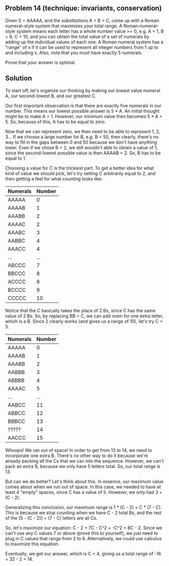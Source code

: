 ## Problem 14 (technique: invariants, conservation)

Given S = AAAAA, and the substitutions A = B = C, come up with a Roman numeral-style system that maximizes your total range. A Roman-numeral-style system means each letter has a whole number value >= 0, e.g. A = 1, B = 6, C = 10, and you can obtain the total value of a set of numerals by adding up the individual values of each one. A Roman numeral system has a "range" of x if it can be used to represent all integer numbers from 1 up to and including x. Also, note that you must have exactly 5 numerals. 

Prove that your answer is optimal. 

## Solution

To start off, let's organize our thinking by making our lowest value numeral A, our second-lowest B, and our greatest C. 

Our first important observation is that there are exactly five numerals in our number. This means our lowest possible answer is 5 * A. An initial thought might be to make A = 1. However, our minimum value then becomes 5 * A = 5. So, because of this, A has to be equal to zero. 

Now that we can represent zero, we then need to be able to represent 1, 2, 3... If we choose a large number for B, e.g. B = 50, then clearly, there's no way to flil in the gaps between 0 and 50 because we don't have anything lower. Even if we chose B = 2, we still wouldn't able to obtain a value of 1, since the second-lowest possible value is then AAAAB = 2. So, B has to be equal to 1. 

Choosing a value for C is the trickiest part. To get a better idea for what kind of value we should pick, let's try setting C arbitrarily equal to 2, and then getting a feel for what counting looks like:

| Numerals    | Number      |
| ----------- | ----------- |
| AAAAA | 0 |
| AAAAB | 1 |
| AAABB | 2 |
| AAAAC | 2 |
| AAABC | 3 |
| AABBC | 4 |
| AAACC | 4 |
| ... | ... |
| ABCCC | 7 |
| BBCCC | 8 |
| ACCCC | 8 |
| BCCCC | 9 |
| CCCCC | 10 |

Notice that the C basically takes the place of 2 Bs, since C has the same value of 2 Bs. So, by replacing BB = C, we can add room for one extra letter, which is a B. Since 2 clearly works (and gives us a range of 10), let's try C = 5. 

| Numerals    | Number      |
| ----------- | ----------- |
| AAAAA | 0 |
| AAAAB | 1 |
| AAABB | 2 |
| AABBB | 3 |
| ABBBB | 4 |
| AAAAC | 5 |
| ... | ... |
| AABCC | 11 |
| ABBCC | 12 |
| BBBCC | 13 |
| ????? | 14 |
| AACCC | 15 |

Whoops! We ran out of space! In order to get from 13 to 14, we need to incorporate one extra B. There's no other way to do it because we're already packing all the Cs that we can into the sequence. However, we can't pack an extra B, because we only have 5 letters total. So, our total range is 13. 

But can we do better? Let's think about this. In essence, our maximum value comes about when we run out of space. In this case, we needed to have at least 4 "empty" spaces, since C has a value of 5. However, we only had 3 = (C - 2). 

Generalizing this conclusion, our maximum range is 1 * (C - 2) + C * (7 - C). This is because we stop counting when we have C - 2 total Bs, and the rest of the \[5 - (C - 2)\] = (7 - C) letters are all Cs. 

So, let's maximize our equation: C - 2 + 7C - C^2 = -C^2 + 8C - 2. Since we can't use any C values 7 or above (prove this to yourself), we just need to plug in C values that range from 2 to 6. Alternatively, we could use calculus to maximize this equation. 

Eventually, we get our answer, which is C = 4, giving us a total range of -16 + 32 - 2 = 14. 
